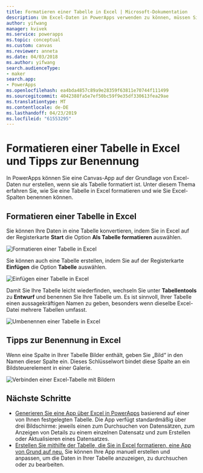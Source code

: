 ```yaml
---
title: Formatieren einer Tabelle in Excel | Microsoft-Dokumentation
description: Um Excel-Daten in PowerApps verwenden zu können, müssen Sie die Daten als Tabelle formatieren. Hinzufügen des Schlüsselworts „Bild“ in Spaltennamen
author: yifwang
manager: kvivek
ms.service: powerapps
ms.topic: conceptual
ms.custom: canvas
ms.reviewer: anneta
ms.date: 04/03/2018
ms.author: yifwang
search.audienceType:
- maker
search.app:
- PowerApps
ms.openlocfilehash: ea4bda4857c89a9e28359f63811e70744f111499
ms.sourcegitcommit: 4042388fa5e7ef50bc59f9e35df330613fea29ae
ms.translationtype: MT
ms.contentlocale: de-DE
ms.lasthandoff: 04/23/2019
ms.locfileid: "61553295"
---
```

# <a name="format-a-table-in-excel-and-naming-tips"></a>Formatieren einer Tabelle in Excel und Tipps zur Benennung
In PowerApps können Sie eine Canvas-App auf der Grundlage von Excel-Daten nur erstellen, wenn sie als Tabelle formatiert ist. Unter diesem Thema erfahren Sie, wie Sie eine Tabelle in Excel formatieren und wie Sie Excel-Spalten benennen können.

## <a name="how-to-format-a-table-in-excel"></a>Formatieren einer Tabelle in Excel
Sie können Ihre Daten in eine Tabelle konvertieren, indem Sie in Excel auf der Registerkarte **Start** die Option **Als Tabelle formatieren** auswählen.

![Formatieren einer Tabelle in Excel](./media/how-to-excel-tips/format-table.png)

Sie können auch eine Tabelle erstellen, indem Sie auf der Registerkarte **Einfügen** die Option **Tabelle** auswählen.

![Einfügen einer Tabelle in Excel](./media/how-to-excel-tips/insert-table.png)

Damit Sie Ihre Tabelle leicht wiederfinden, wechseln Sie unter **Tabellentools** zu **Entwurf** und benennen Sie Ihre Tabelle um. Es ist sinnvoll, Ihrer Tabelle einen aussagekräftigen Namen zu geben, besonders wenn dieselbe Excel-Datei mehrere Tabellen umfasst.

![Umbenennen einer Tabelle in Excel](./media/how-to-excel-tips/rename-table.png)

## <a name="naming-tips-in-excel"></a>Tipps zur Benennung in Excel
Wenn eine Spalte in Ihrer Tabelle Bilder enthält, geben Sie „Bild“ in den Namen dieser Spalte ein. Dieses Schlüsselwort bindet diese Spalte an ein Bildsteuerelement in einer Galerie.

![Verbinden einer Excel-Tabelle mit Bildern](./media/how-to-excel-tips/connect-gallery.png)

## <a name="next-steps"></a>Nächste Schritte
* [Generieren Sie eine App über Excel in PowerApps](get-started-create-from-data.md) basierend auf einer von Ihnen festgelegten Tabelle. Die App verfügt standardmäßig über drei Bildschirme: jeweils einen zum Durchsuchen von Datensätzen, zum Anzeigen von Details zu einem einzelnen Datensatz und zum Erstellen oder Aktualisieren eines Datensatzes.
* [Erstellen Sie mithilfe der Tabelle, die Sie in Excel formatieren, eine App von Grund auf neu.](get-started-create-from-blank.md) Sie können Ihre App manuell erstellen und anpassen, um die Daten in Ihrer Tabelle anzuzeigen, zu durchsuchen oder zu bearbeiten.
